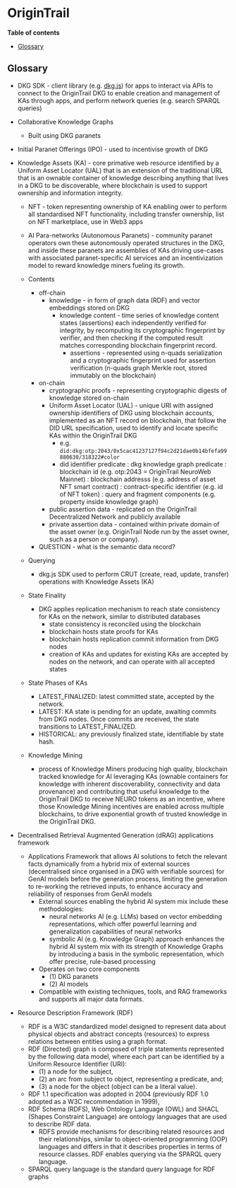 OriginTrail
==============

**Table of contents**

- [Glossary](#glossary)

## Glossary <a id="glossary"></a>

* DKG SDK - client library (e.g. [dkg.js](https://docs.origintrail.io/dkg-v6-current-version/dkg-sdk/dkg-v6-js-client)) for apps to interact via APIs to connect to the OriginTrail DKG to enable creation and management of KAs through apps, and perform network queries (e.g. search SPARQL queries)
* Collaborative Knowledge Graphs
  * Built using DKG paranets
* Initial Paranet Offerings (IPO) - used to incentivise growth of DKG
* Knowledge Assets (KA) - core primative web resource identified by a Uniform Asset Locator (UAL) that is an extension of the traditional URL that is an ownable container of knowledge describing anything that lives in a DKG to be discoverable, where blockchain is used to support ownership and information integrity.
  * NFT - token representing ownership of KA enabling ower to perform all standardised NFT functionality, including transfer ownership, list on NFT marketplace, use in Web3 apps

  * AI Para-networks (Autonomous Paranets) - community paranet operators own these autonomously operated structures in the DKG, and inside these paranets are assemblies of KAs driving use-cases with associated paranet-specific AI services and an incentivization model to reward knowledge miners fueling its growth. 

  * Contents
    - off-chain
      - knowledge - in form of graph data (RDF) and vector embeddings stored on DKG
        - knowledge content - time series of knowledge content states (assertions) each independently verified for integrity, by recomputing its cryptographic fingerprint by verifier, and then checking if the computed result matches corresponding blockchain fingerprint record. 
          - assertions - represented using n-quads serialization and a cryptographic fingerprint used for assertion verification (n-quads graph Merkle root, stored immutably on the blockchain)
    - on-chain
      - cryptographic proofs - representing cryptographic digests of knowledge stored on-chain
      - Uniform Asset Locator (UAL) - unique URI with assigned ownership identifiers of DKG using blockchain accounts, implemented as an NFT record on blockchain, that follow the DID URL specification, used to identify and locate specific KAs within the OriginTrail DKG
        - e.g. `did:dkg:otp:2043/0x5cac41237127f94c2d21dae0b14bfefa99880630/318322#color`
        - did identifier predicate : dkg knowledge graph predicate : blockchain id (e.g. otp:2043 = OriginTrail NeuroWeb Mainnet) : blockchain addresss (e.g. address of asset NFT smart contract) : contract-specific identifier (e.g. id of NFT token) : query and fragment components (e.g. property inside knowledge graph)
      - public assertion data - replicated on the OriginTrail Decentralized Network and publicly available
      - private assertion data - contained within private domain of the asset owner (e.g. OriginTrail Node run by the asset owner, such as a person or company).
    - QUESTION - what is the semantic data record?
  * Querying
    * dkg.js SDK used to perform CRUT (create, read, update, transfer) operations with Knowledge Assets (KA)
  * State Finality
    * DKG applies replication mechanism to reach state consistency for KAs on the network, similar to distributed databases
      * state consistency is reconciled using the blockchain
      * blockchain hosts state proofs for KAs
      * blockchain hosts replication commit information from DKG nodes
      * creation of KAs and updates for existing KAs are accepted by nodes on the network, and can operate with all accepted states
  * State Phases of KAs
    * LATEST_FINALIZED: latest committed state, accepted by the network.
    * LATEST: KA state is pending for an update, awaiting commits from DKG nodes. Once commits are received, the state transitions to LATEST_FINALIZED.
    * HISTORICAL: any previously finalized state, identifiable by state hash.
  * Knowledge Mining
    * process of Knowledge Miners producing high quality, blockchain tracked knowledge for AI leveraging KAs (ownable containers for knowledge with inherent discoverability, connectivity and data provenance) and contributing that useful knowledge to the OriginTrail DKG to receive NEURO tokens as an incentive, where those Knowledge Mining incentives are enabled across multiple blockchains, to drive exponential growth of trusted knowledge in the OriginTrail DKG.

* Decentralised Retrieval Augmented Generation (dRAG) applications framework
  * Applications Framework that allows AI solutions to fetch the relevant facts dynamically from a hybrid mix of external sources (decentralised since organised in a DKG with verifiable sources) for GenAI models before the generation process, limiting the generation to re-working the retrieved inputs, to enhance accuracy and reliability of responses from GenAI models
    * External sources enabling the hybrid AI system mix include these methodologies:
      * neural networks AI (e.g. LLMs) based on vector embedding representations, which offer powerful learning and generalization capabilities of neural networks
      * symbolic AI (e.g. Knowledge Graph) approach enhances the hybrid AI system mix with its strength of Knowledge Graphs by introducing a basis in the symbolic representation, which offer precise, rule-based processing
    * Operates on two core components
      - (1) DKG paranets
      - (2) AI models
    * Compatible with existing techniques, tools, and RAG frameworks and supports all major data formats. 

* Resource Description Framework (RDF)
  * RDF is a W3C standardized model designed to represent data about physical objects and abstract concepts (resources) to express relations between entities using a graph format.
  * RDF (Directed) graph is composed of triple statements represented by the following data model, where each part can be identified by a Uniform Resource Identifier (URI):
    - (1) a node for the subject,
    - (2) an arc from subject to object, representing a predicate, and;
    - (3) a node for the object (object can be a literal value).
  * RDF 1.1 specification was adopted in 2004 (previously RDF 1.0 adopted as a W3C recommendation in 1999),
  * RDF Schema (RDFS), Web Ontology Language (OWL) and SHACL (Shapes Constraint Language) are ontology languages that are used to describe RDF data.
    * RDFS provide mechanisms for describing related resources and their relationships, similar to object-oriented programming (OOP) languages and differs in that it describes properties in terms of resource classes. RDF enables querying via the SPARQL query language.
  * SPARQL query language is the standard query language for RDF graphs
